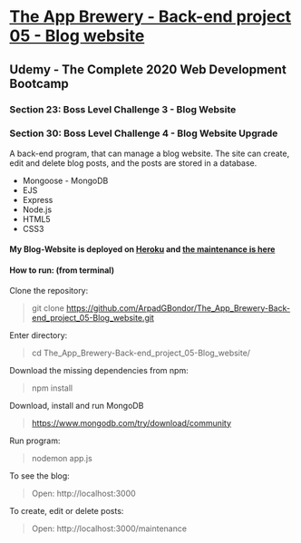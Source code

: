 # [The App Brewery - Back-end project 05 - Blog website](https://gabriel-blog-website.herokuapp.com/)

## Udemy - The Complete 2020 Web Development Bootcamp

### Section 23: Boss Level Challenge 3 - Blog Website
### Section 30: Boss Level Challenge 4 - Blog Website Upgrade
A back-end program, that can manage a blog website. The site can create, edit and delete blog posts, and the posts are stored in a database.
 - Mongoose - MongoDB
 - EJS
 - Express
 - Node.js
 - HTML5
 - CSS3

#### My Blog-Website is deployed on [Heroku](https://gabriel-blog-website.herokuapp.com/) and [the maintenance is here](https://gabriel-blog-website.herokuapp.com/maintenance)

#### How to run: (from terminal)
 Clone the repository: 
 > git clone https://github.com/ArpadGBondor/The_App_Brewery-Back-end_project_05-Blog_website.git
 
 Enter directory:
 > cd The_App_Brewery-Back-end_project_05-Blog_website/
 
 Download the missing dependencies from npm: 
 > npm install
 
 Download, install and run MongoDB
 > https://www.mongodb.com/try/download/community
 
 Run program: 
 > nodemon app.js
 
 To see the blog:
 > Open: http://localhost:3000
 
 To create, edit or delete posts:
 > Open: http://localhost:3000/maintenance
